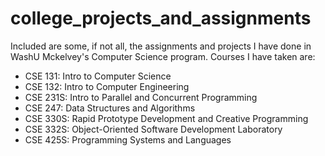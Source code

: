 # college_projects_and_assignments

Included are some, if not all, the assignments and projects I have done in WashU Mckelvey's Computer Science program. Courses I have taken are: 
* CSE 131: Intro to Computer Science
* CSE 132: Intro to Computer Engineering
* CSE 231S: Intro to Parallel and Concurrent Programming
* CSE 247: Data Structures and Algorithms
* CSE 330S: Rapid Prototype Development and Creative Programming
* CSE 332S: Object-Oriented Software Development Laboratory
* CSE 425S: Programming Systems and Languages
